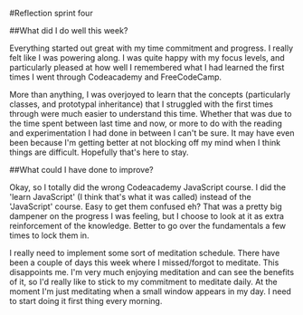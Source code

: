 #Reflection sprint four

##What did I do well this week?

Everything started out great with my time commitment and progress. I really
felt like I was powering along. I was quite happy with my focus levels, and
particularly pleased at how well I remembered what I had learned the first
times I went through Codeacademy and FreeCodeCamp.

More than anything, I was overjoyed to learn that the concepts (particularly
classes, and prototypal inheritance) that I struggled with the first times
through were much easier to understand this time. Whether that was due to the
time spent between last time and now, or more to do with the reading and
experimentation I had done in between I can't be sure. It may have even been
because I'm getting better at not blocking off my mind when I think things are
difficult. Hopefully that's here to stay.

##What could I have done to improve?

Okay, so I totally did the wrong Codeacademy JavaScript course. I did the
'learn JavaScript' (I think that's what it was called) instead of the
'JavaScript' course. Easy to get them confused eh?
That was a pretty big dampener on the progress I was feeling, but I choose to
look at it as extra reinforcement of the knowledge. Better to go over the
fundamentals a few times to lock them in.

I really need to implement some sort of meditation schedule. There have been
a couple of days this week where I missed/forgot to meditate. This disappoints
me. I'm very much enjoying meditation and can see the benefits of it, so I'd
really like to stick to my commitment to meditate daily. At the moment I'm just
meditating when a small window appears in my day. I need to start doing it
first thing every morning. 

